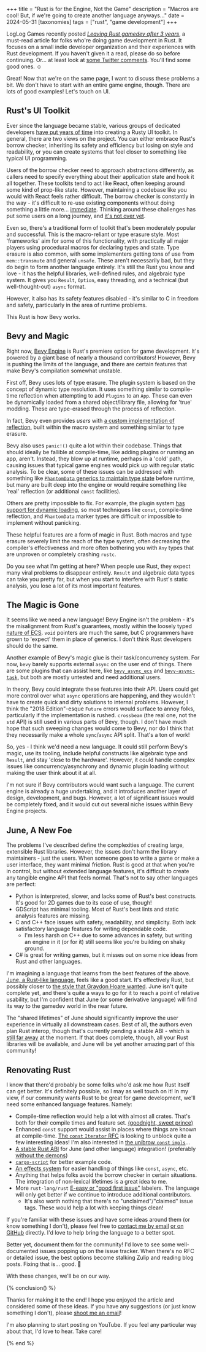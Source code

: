 +++
title = "Rust is for the Engine, Not the Game"
description = "Macros are cool! But, if we're going to create another language anyways..."
date = 2024-05-31
[taxonomies]
tags = ["rust", "game development"]
+++

LogLog Games recently posted [*Leaving Rust gamedev after 3 years*](https://loglog.games/blog/leaving-rust-gamedev/), a must-read article for folks who're doing game development in Rust. It focuses on a small indie developer organization and their experiences with Rust development. If you haven't given it a read, please do so before continuing. Or... at least look at [some Twitter comments](https://twitter.com/LogLogGames/status/1783906189459202319). You'll find some good ones. ☺️

Great! Now that we're on the same page, I want to discuss these problems a bit. We don't have to start with an entire game engine, though. There are lots of good examples! Let's touch on UI.

## Rust's UI Toolkit

Ever since the language became stable, various groups of dedicated developers [have put years of time](https://raphlinus.github.io/rust/gui/2022/07/15/next-dozen-guis.html) into creating a Rusty UI toolkit. In general, there are two views on the project. You can either embrace Rust's borrow checker, inheriting its safety and efficiency but losing on style and readability, or you can create systems that feel closer to something like typical UI programming.

Users of the borrow checker need to approach abstractions differently, as callers need to specify everything about their application state and hook it all together. These toolkits tend to act like React, often keeping around some kind of prop-like state. However, maintaining a codebase like you would with React feels rather difficult. The borrow checker is constantly in the way - it's difficult to re-use existing components without doing something a little more... [immediate](https://rustacean-station.org/episode/emil-ernerfeldt/). Thinking around these challenges has put some users on a long journey, and [it's not over yet](https://raphlinus.github.io/rust/druid/2019/10/31/rust-2020.html).

Even so, there's a traditional form of toolkit that's been moderately popular and successful. This is the macro-reliant or type erasure style. Most 'frameworks' aim for some of this functionality, with practically all major players using procedural macros for declaring types and state. Type erasure is also common, with some implementers getting tons of use from `mem::transmute` and general `unsafe`. These aren't necessarily bad, but they do begin to form another language entirely. It's still the Rust you know and love - it has the helpful libraries, well-defined rules, and algebraic type system. It gives you `Result`, `Option`, easy threading, and a technical (but well-thought-out) `async` format.

However, it also has its safety features disabled - it's similar to C in freedom and safety, particularly in the area of runtime problems.

This Rust is how Bevy works.

## Bevy and Magic

Right now, [Bevy Engine](https://bevyengine.org/) is Rust's premiere option for game development. It's powered by a giant base of nearly a thousand contributors! However, Bevy is pushing the limits of the language, and there are certain features that make Bevy's compilation somewhat unstable.

First off, Bevy uses lots of type erasure. The plugin system is based on the concept of dynamic type resolution. It uses something similar to compile-time reflection when attempting to add `Plugins` to an `App`. These can even be dynamically loaded from a shared object/library file, allowing for 'true' modding. These are type-erased through the process of reflection.

In fact, Bevy even provides *users* with [a custom implementation of reflection](https://crates.io/crates/bevy_reflect), built within the macro system and something similar to type erasure.

Bevy also uses `panic!()` quite a lot within their codebase. Things that should ideally be fallible at compile-time, like adding plugins or running an app, aren't. Instead, they blow up at runtime, perhaps in a 'cold' path, causing issues that typical game engines would pick up with regular static analysis. To be clear, some of these issues can be addressed with something like [`PhantomData` generics to maintain type state](http://twitter.com/sanguine_skies/status/1793717209178529890) before runtime, but many are built deep into the engine or would require something like 'real' reflection (or additional `const` facilities).

Others are pretty impossible to fix. For example, the plugin system [has support for dynamic loading](https://github.com/bevyengine/bevy/blob/ea283c1dead8a1b3d6929d1e9d2d2bdddaa93e05/crates/bevy_dynamic_plugin/src/loader.rs),
so most techniques like `const`, compile-time reflection, and `PhantomData` marker types are difficult or impossible to implement without panicking.

These helpful features are a form of magic in Rust. Both macros and type erasure severely limit the reach of the type system, often decreasing the compiler's effectiveness and more often bothering you with `Any` types that are unproven or completely crashing `rustc`.

Do you see what I'm getting at here? When people use Rust, they expect many viral problems to disappear entirely. `Result` and algebraic data types can take you pretty far, but when you start to interfere with Rust's static analysis, you lose a lot of its most important features.

## The Magic is Gone

It seems like we need a new language! Bevy Engine isn't the problem - it's the misalignment from Rust's guarantees, mostly within the loosely typed [nature of ECS](https://bevyengine.org/learn/quick-start/getting-started/ecs/). `void` pointers are much the same, but C programmers have grown to 'expect' them in place of generics. I don't think Rust developers should do the same.

Another example of Bevy's magic glue is their task/concurrency system. For now, `bevy` barely supports external `async` on the user end of things. There are some plugins that can assist here, like [`bevy_async_ecs`](https://docs.rs/bevy-async-ecs/latest/bevy_async_ecs/) and [`bevy-async-task`](https://crates.io/crates/bevy-async-task), but both are mostly untested and need additional users.

In theory, Bevy could integrate these features into their API. Users could get more control over what `async` operations are happening, and they wouldn't have to create quick and dirty solutions to internal problems. However, I think the "2018 Edition"-esque `Future` errors would surface to annoy folks, particularly if the implementation is rushed. `crossbeam` (the real one, not the `std` API) is still used in various parts of Bevy, though. I don't have much hope that such sweeping changes would come to Bevy, nor do I think that they necessarily make a whole `sync`/`async` API split. That's a ton of work!

So, yes - I think we'd need a new language. It could still perform Bevy's magic, use its tooling, include helpful constructs like algebraic type and `Result`, and stay 'close to the hardware'. However, it could handle complex issues like concurrency/asynchrony and dynamic plugin loading without making the user think about it at all.

I'm not sure if Bevy contributors would want such a language. The current engine is already a huge undertaking, and it introduces another layer of design, development, and bugs. However, a lot of significant issues would be completely fixed, and it would cut out several niche issues within Bevy Engine projects.

## June, A New Foe

The problems I've described define the complexities of creating large, extensible Rust libraries. However, the issues don't harm the library maintainers - just the users. When someone goes to write a game or make a user interface, they want minimal friction. Rust is good at that when you're in control, but without extended language features, it's difficult to create any tangible engine API that feels normal. That's not to say other languages are perfect:

- Python is interpreted, slower, and lacks some of Rust's best constructs. It's good for 2D games due to its ease of use, though!
- GDScript has minimal tooling. Most of Rust's best lints and static analysis features are missing.
- C and C++ face issues with safety, readability, and simplicity. Both lack satisfactory language features for writing dependable code.
    - I'm less harsh on C++ due to some advances in safety, but writing an engine in it (or for it) still seems like you're building on shaky ground.
- C# is great for writing games, but it misses out on some nice ideas from Rust and other languages.

I'm imagining a language that learns from the best features of the above. [June, a Rust-like language](https://www.sophiajt.com/search-for-easier-safe-systems-programming/), feels like a good start. It's effectively Rust, but possibly closer to [the style that Graydon Hoare wanted](https://graydon2.dreamwidth.org/307291.html). June isn't quite complete yet, and there's quite a ways to go for it to reach a point of relative usability, but I'm confident that June (or some derivative language) will find its way to the gamedev world in the near future.

The "shared lifetimes" of June should significantly improve the user experience in virtually all downstream cases. Best of all, the authors even plan Rust interop, though that's currently pending a stable ABI - which is [still far away](https://www.youtube.com/watch?v=MY5kYqWeV1Q) at the moment. If that does complete, though, all your Rust libraries will be available, and June will be yet another amazing part of this community!

## Renovating Rust

I know that there'd probably be some folks who'd ask me how Rust itself can get better. It's definitely possible, so I may as well touch on it! In my view, if our community wants Rust to be great for game development, we'll need some enhanced language features. Namely:

- Compile-time reflection would help a lot with almost all crates. That's both for their compile times and feature set. [(goodnight, sweet prince)](https://soasis.org/posts/statement-on-rustconf-compile-time-introspection/)
- Enhanced `const` support would assist in places where things are known at compile-time. [The `const` `Iterator` RFC](https://github.com/rust-lang/rust/issues/92476) is looking to unblock quite a few interesting ideas! I'm also interested in [the unibrow `const` `impls`](https://internals.rust-lang.org/t/pre-rfc-revamped-const-trait-impl-aka-rfc-2632/15192)...
- [A stable Rust ABI](https://github.com/rust-lang/rfcs/issues/600) for June (and other language) integration! (preferably [without the demons](https://thephd.dev/binary-banshees-digital-demons-abi-c-c++-help-me-god-please))
- [`cargo-script`](https://rust-lang.github.io/rfcs/3424-cargo-script.html) for better example code.
- [An effects system](https://blog.yoshuawuyts.com/extending-rusts-effect-system/) for easier handling of things like `const`, `async`, etc.
- Anything that helps folks avoid the borrow checker in certain situations. The integration of non-lexical lifetimes is a great idea to me.
- More `rust-lang/rust` [E-easy or "good first issue"](https://github.com/rust-lang/rust/issues?q=is%3Aopen+is%3Aissue+label%3AE-easy) labelers. The language will only get better if we continue to introduce additional contributors.
    - It's also worth nothing that there's no "unclaimed"/"claimed" issue tags. These would help a lot with keeping things clean!

If you're familiar with these issues and have some ideas around them (or know something I don't), please feel free to [contact me by email](mailto:contact@barretts.club) [or on GitHub](https://github.com/onkoe) directly. I'd love to help bring the language to a better spot.

Better yet, document them for the community! I'd love to see some well-documented issues popping up on the issue tracker. When there's no RFC or detailed issue, the best options become stalking Zulip and reading blog posts. Fixing that is... good. 🥹

With these changes, we'll be on our way.

{% conclusion() %}

Thanks for making it to the end! I hope you enjoyed the article and considered some of these ideas. If you have any suggestions (or just know something I don't), please <a href="mailto:contact@barretts.club">shoot me an email</a>!

I'm also planning to start posting on YouTube. If you feel any particular way about that, I'd love to hear. Take care!

{% end %}
